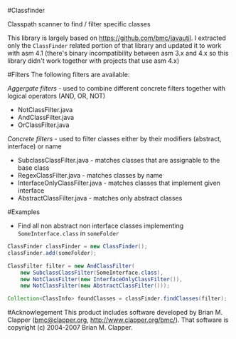 #Classfinder

Classpath scanner to find / filter specific classes

This library is largely based on https://github.com/bmc/javautil.
I extracted only the ```ClassFinder``` related portion of that library and updated
it to work with asm 4.1 (there's binary incompatibility between asm 3.x and 4.x
so this library didn't work together with projects that use asm 4.x)

#Filters
The following filters are available:

*Aggergate filters* - used to combine different concrete filters together with logical operators (AND, OR, NOT)
* NotClassFilter.java
* AndClassFilter.java
* OrClassFilter.java

*Concrete filters* - used to filter classes either by their modifiers (abstract, interface) or name
* SubclassClassFilter.java - matches classes that are assignable to the base class
* RegexClassFilter.java - matches classes by name
* InterfaceOnlyClassFilter.java - matches classes that implement given interface
* AbstractClassFilter.java - matches only abstract classes

#Examples
* Find all non abstract non interface classes implementing ```SomeInterface.class``` in ```someFolder```

```java
ClassFinder classFinder = new ClassFinder();
classFinder.add(someFolder);

ClassFilter filter = new AndClassFilter(
    new SubclassClassFilter(SomeInterface.class),
    new NotClassFilter(new InterfaceOnlyClassFilter()),
    new NotClassFilter(new AbstractClassFilter()));

Collection<ClassInfo> foundClasses = classFinder.findClasses(filter);
```

#Acknowlegement
This product includes software developed by Brian M. Clapper
(bmc@clapper.org, http://www.clapper.org/bmc/). That software is
copyright (c) 2004-2007 Brian M. Clapper.
